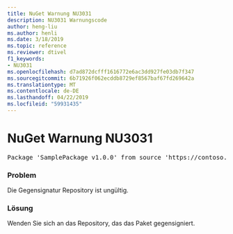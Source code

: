 ```yaml
---
title: NuGet Warnung NU3031
description: NU3031 Warnungscode
author: heng-liu
ms.author: henli
ms.date: 3/18/2019
ms.topic: reference
ms.reviewer: dtivel
f1_keywords:
- NU3031
ms.openlocfilehash: d7ad872dcfff1616772e6ac3dd927fe03db7f347
ms.sourcegitcommit: 6b71926f062ecddb8729ef8567baf67fd269642a
ms.translationtype: MT
ms.contentlocale: de-DE
ms.lasthandoff: 04/22/2019
ms.locfileid: "59931435"
---
```

# <a name="nuget-warning-nu3031"></a>NuGet Warnung NU3031

<pre>Package 'SamplePackage v1.0.0' from source 'https://contoso.com/index.json': The repository countersignature is invalid.</pre>

### <a name="issue"></a>Problem

Die Gegensignatur Repository ist ungültig.


### <a name="solution"></a>Lösung

Wenden Sie sich an das Repository, das das Paket gegensigniert. 